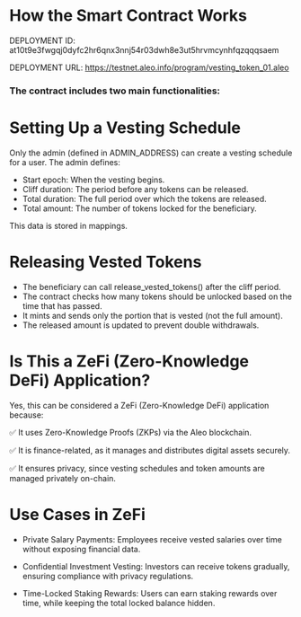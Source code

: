 
# How the Smart Contract Works
DEPLOYMENT ID: at10t9e3fwgqj0dyfc2hr6qnx3nnj54r03dwh8e3ut5hrvmcynhfqzqqqsaem

DEPLOYMENT URL: https://testnet.aleo.info/program/vesting_token_01.aleo

### The contract includes two main functionalities:

# Setting Up a Vesting Schedule

Only the admin (defined in ADMIN_ADDRESS) can create a vesting schedule for a user.
The admin defines:
- Start epoch: When the vesting begins.
- Cliff duration: The period before any tokens can be released.
- Total duration: The full period over which the tokens are released.
- Total amount: The number of tokens locked for the beneficiary.

This data is stored in mappings.
 
# Releasing Vested Tokens
- The beneficiary can call release_vested_tokens() after the cliff period.
- The contract checks how many tokens should be unlocked based on the time that has passed.
- It mints and sends only the portion that is vested (not the full amount).
- The released amount is updated to prevent double withdrawals.

# Is This a ZeFi (Zero-Knowledge DeFi) Application?
Yes, this can be considered a ZeFi (Zero-Knowledge DeFi) application because:

✅ It uses Zero-Knowledge Proofs (ZKPs) via the Aleo blockchain.

✅ It is finance-related, as it manages and distributes digital assets securely.

✅ It ensures privacy, since vesting schedules and token amounts are managed privately on-chain.

# Use Cases in ZeFi
- Private Salary Payments: Employees receive vested salaries over time without exposing financial data.
 
- Confidential Investment Vesting: Investors can receive tokens gradually, ensuring compliance with privacy regulations.
  
- Time-Locked Staking Rewards: Users can earn staking rewards over time, while keeping the total locked balance hidden.
